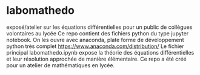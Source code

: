 # labomathedo
exposé/atelier sur les équations différentielles pour un public de collègues volontaires au lycée
Ce repo contient des fichiers python du type jupyter notebook.
On les ouvre avec anaconda, plate forme de développement python très complet
https://www.anaconda.com/distribution/
Le fichier principal labomathedo.ipynb expose la théorie des équations différentielles et leur résolution approchée de manière élémentaire.
Ce repo a été créé pour un atelier de mathématiques en lycée.
